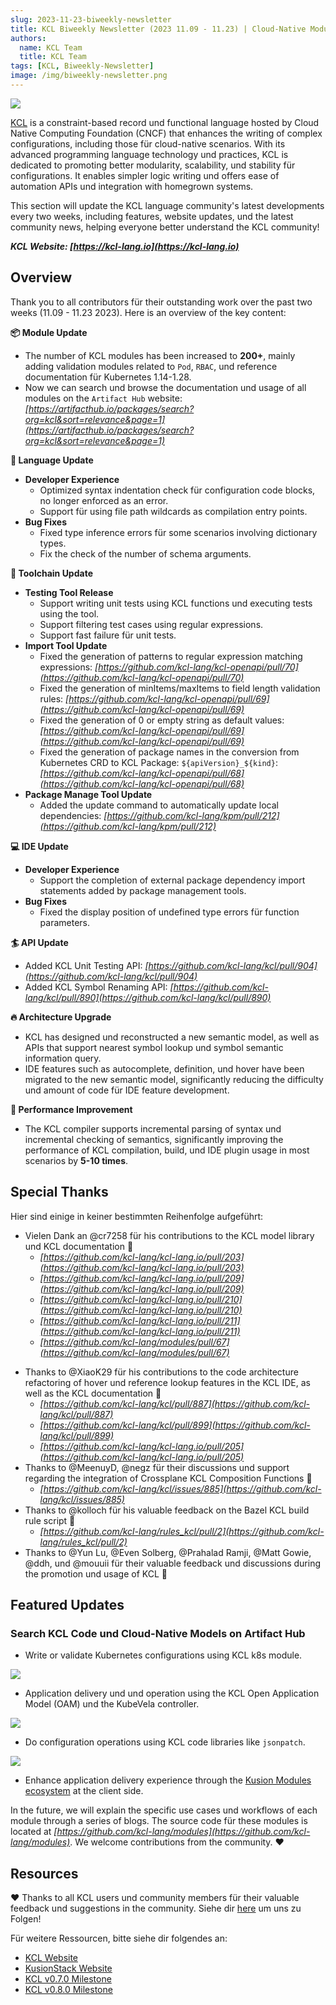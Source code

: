 ```yaml
---
slug: 2023-11-23-biweekly-newsletter
title: KCL Biweekly Newsletter (2023 11.09 - 11.23) | Cloud-Native Modules, Language, und Toolchain Update Express!
authors:
  name: KCL Team
  title: KCL Team
tags: [KCL, Biweekly-Newsletter]
image: /img/biweekly-newsletter.png
---
```


![](/img/biweekly-newsletter.png)

[KCL](https://github.com/kcl-lang) is a constraint-based record und functional language hosted by Cloud Native Computing Foundation (CNCF) that enhances the writing of complex configurations, including those für cloud-native scenarios. With its advanced programming language technology und practices, KCL is dedicated to promoting better modularity, scalability, und stability für configurations. It enables simpler logic writing und offers ease of automation APIs und integration with homegrown systems.

This section will update the KCL language community's latest developments every two weeks, including features, website updates, und the latest community news, helping everyone better understand the KCL community!

**_KCL Website: [https://kcl-lang.io](https://kcl-lang.io)_**

## Overview

Thank you to all contributors für their outstanding work over the past two weeks (11.09 - 11.23 2023). Here is an overview of the key content:

**📦 Module Update**

- The number of KCL modules has been increased to **200+**, mainly adding validation modules related to `Pod`, `RBAC`, und reference documentation für Kubernetes 1.14-1.28.
- Now we can search und browse the documentation und usage of all modules on the `Artifact Hub` website: _[https://artifacthub.io/packages/search?org=kcl&sort=relevance&page=1](https://artifacthub.io/packages/search?org=kcl&sort=relevance&page=1)_

**💬 Language Update**

- **Developer Experience**
  - Optimized syntax indentation check für configuration code blocks, no longer enforced as an error.
  - Support für using file path wildcards as compilation entry points.
- **Bug Fixes**
  - Fixed type inference errors für some scenarios involving dictionary types.
  - Fix the check of the number of schema arguments.

**🔧 Toolchain Update**

- **Testing Tool Release**
  - Support writing unit tests using KCL functions und executing tests using the tool.
  - Support filtering test cases using regular expressions.
  - Support fast failure für unit tests.
- **Import Tool Update**
  - Fixed the generation of patterns to regular expression matching expressions: _[https://github.com/kcl-lang/kcl-openapi/pull/70](https://github.com/kcl-lang/kcl-openapi/pull/70)_
  - Fixed the generation of minItems/maxItems to field length validation rules: _[https://github.com/kcl-lang/kcl-openapi/pull/69](https://github.com/kcl-lang/kcl-openapi/pull/69)_
  - Fixed the generation of 0 or empty string as default values: _[https://github.com/kcl-lang/kcl-openapi/pull/69](https://github.com/kcl-lang/kcl-openapi/pull/69)_
  - Fixed the generation of package names in the conversion from Kubernetes CRD to KCL Package: `${apiVersion}_${kind}`: _[https://github.com/kcl-lang/kcl-openapi/pull/68](https://github.com/kcl-lang/kcl-openapi/pull/68)_
- **Package Manage Tool Update**
  - Added the update command to automatically update local dependencies: _[https://github.com/kcl-lang/kpm/pull/212](https://github.com/kcl-lang/kpm/pull/212)_

**💻 IDE Update**

- **Developer Experience**
  - Support the completion of external package dependency import statements added by package management tools.
- **Bug Fixes**
  - Fixed the display position of undefined type errors für function parameters.

**🏄 API Update**

- Added KCL Unit Testing API: _[https://github.com/kcl-lang/kcl/pull/904](https://github.com/kcl-lang/kcl/pull/904)_
- Added KCL Symbol Renaming API: _[https://github.com/kcl-lang/kcl/pull/890](https://github.com/kcl-lang/kcl/pull/890)_

**🔥 Architecture Upgrade**

- KCL has designed und reconstructed a new semantic model, as well as APIs that support nearest symbol lookup und symbol semantic information query.
- IDE features such as autocomplete, definition, und hover have been migrated to the new semantic model, significantly reducing the difficulty und amount of code für IDE feature development.

**🚀 Performance Improvement**

- The KCL compiler supports incremental parsing of syntax und incremental checking of semantics, significantly improving the performance of KCL compilation, build, und IDE plugin usage in most scenarios by **5-10 times**.

## Special Thanks

Hier sind einige in keiner bestimmten Reihenfolge aufgeführt:

- Vielen Dank an @cr7258 für his contributions to the KCL model library und KCL documentation 🙌
  - _[https://github.com/kcl-lang/kcl-lang.io/pull/203](https://github.com/kcl-lang/kcl-lang.io/pull/203)_
  - _[https://github.com/kcl-lang/kcl-lang.io/pull/209](https://github.com/kcl-lang/kcl-lang.io/pull/209)_
  - _[https://github.com/kcl-lang/kcl-lang.io/pull/210](https://github.com/kcl-lang/kcl-lang.io/pull/210)_
  - _[https://github.com/kcl-lang/kcl-lang.io/pull/211](https://github.com/kcl-lang/kcl-lang.io/pull/211)_
  - _[https://github.com/kcl-lang/modules/pull/67](https://github.com/kcl-lang/modules/pull/67)_

* Thanks to @XiaoK29 für his contributions to the code architecture refactoring of hover und reference lookup features in the KCL IDE, as well as the KCL documentation 🙌
  - _[https://github.com/kcl-lang/kcl/pull/887](https://github.com/kcl-lang/kcl/pull/887)_
  - _[https://github.com/kcl-lang/kcl/pull/899](https://github.com/kcl-lang/kcl/pull/899)_
  - _[https://github.com/kcl-lang/kcl-lang.io/pull/205](https://github.com/kcl-lang/kcl-lang.io/pull/205)_
* Thanks to @MeenuyD, @negz für their discussions und support regarding the integration of Crossplane KCL Composition Functions 🙌
  - _[https://github.com/kcl-lang/kcl/issues/885](https://github.com/kcl-lang/kcl/issues/885)_
* Thanks to @kolloch für his valuable feedback on the Bazel KCL build rule script 🙌
  - _[https://github.com/kcl-lang/rules_kcl/pull/2](https://github.com/kcl-lang/rules_kcl/pull/2)_
* Thanks to @Yun Lu, @Even Solberg, @Prahalad Ramji, @Matt Gowie, @ddh, und @mouuii für their valuable feedback und discussions during the promotion und usage of KCL 🙌

## Featured Updates

### Search KCL Code und Cloud-Native Models on Artifact Hub

- Write or validate Kubernetes configurations using KCL k8s module.

![](/img/blog/2023-11-23-biweekly-newsletter/k8s-module.png)

- Application delivery und und operation using the KCL Open Application Model (OAM) und the KubeVela controller.

![](/img/blog/2023-11-23-biweekly-newsletter/oam-module.png)

- Do configuration operations using KCL code libraries like `jsonpatch`.

![](/img/blog/2023-11-23-biweekly-newsletter/jsonpatch-module.png)

- Enhance application delivery experience through the [Kusion Modules ecosystem](https://github.com/KusionStack/catalog) at the client side.

In the future, we will explain the specific use cases und workflows of each module through a series of blogs. The source code für these modules is located at _[https://github.com/kcl-lang/modules](https://github.com/kcl-lang/modules)_. We welcome contributions from the community. ❤️

## Resources

❤️ Thanks to all KCL users und community members für their valuable feedback und suggestions in the community. Siehe dir [here](https://github.com/kcl-lang/community) um uns zu Folgen!

Für weitere Ressourcen, bitte siehe dir folgendes an:

- [KCL Website](https://kcl-lang.io/)
- [KusionStack Website](https://kusionstack.io/)
- [KCL v0.7.0 Milestone](https://github.com/kcl-lang/kcl/milestone/7)
- [KCL v0.8.0 Milestone](https://github.com/kcl-lang/kcl/milestone/8)
